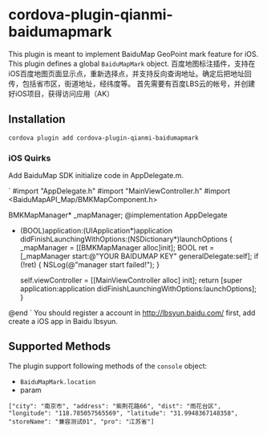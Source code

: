 <!---
# license: Licensed to the Apache Software Foundation (ASF) under one
#         or more contributor license agreements.  See the NOTICE file
#         distributed with this work for additional information
#         regarding copyright ownership.  The ASF licenses this file
#         to you under the Apache License, Version 2.0 (the
#         "License"); you may not use this file except in compliance
#         with the License.  You may obtain a copy of the License at
#
#           http://www.apache.org/licenses/LICENSE-2.0
#
#         Unless required by applicable law or agreed to in writing,
#         software distributed under the License is distributed on an
#         "AS IS" BASIS, WITHOUT WARRANTIES OR CONDITIONS OF ANY
#         KIND, either express or implied.  See the License for the
#         specific language governing permissions and limitations
#         under the License.
-->

# cordova-plugin-qianmi-baidumapmark


This plugin is meant to implement BaiduMap GeoPoint mark feature for iOS.
This plugin defines a global `BaiduMapMark` object.
百度地图标注插件，支持在iOS百度地图页面显示点，重新选择点，并支持反向查询地址。确定后把地址回传，包括省市区，街道地址，经纬度等。
首先需要有百度LBS云的帐号，并创建好iOS项目，获得访问应用（AK）

## Installation

    cordova plugin add cordova-plugin-qianmi-baidumapmark

### iOS Quirks

Add BaiduMap SDK initialize code in AppDelegate.m.

`
#import "AppDelegate.h"
#import "MainViewController.h"
#import <BaiduMapAPI_Map/BMKMapComponent.h>

BMKMapManager* _mapManager;
@implementation AppDelegate

- (BOOL)application:(UIApplication*)application didFinishLaunchingWithOptions:(NSDictionary*)launchOptions
{
    _mapManager = [[BMKMapManager alloc]init];
    BOOL ret = [_mapManager start:@"YOUR BAIDUMAP KEY" generalDelegate:self];
    if (!ret) {
        NSLog(@"manager start failed!");
    }

    self.viewController = [[MainViewController alloc] init];
    return [super application:application didFinishLaunchingWithOptions:launchOptions];
}

@end
`
You should register a account in http://lbsyun.baidu.com/ first, add create a iOS app in Baidu lbsyun.

## Supported Methods

The plugin support following methods of the `console` object:


- `BaiduMapMark.location`
- param

`
["city": "南京市", "address": "紫荆花路66", "dist": "雨花台区", "longitude": "118.785057565569", "latitude": "31.9948367148358", "storeName": "兼容测试01", "pro": "江苏省"]
`
